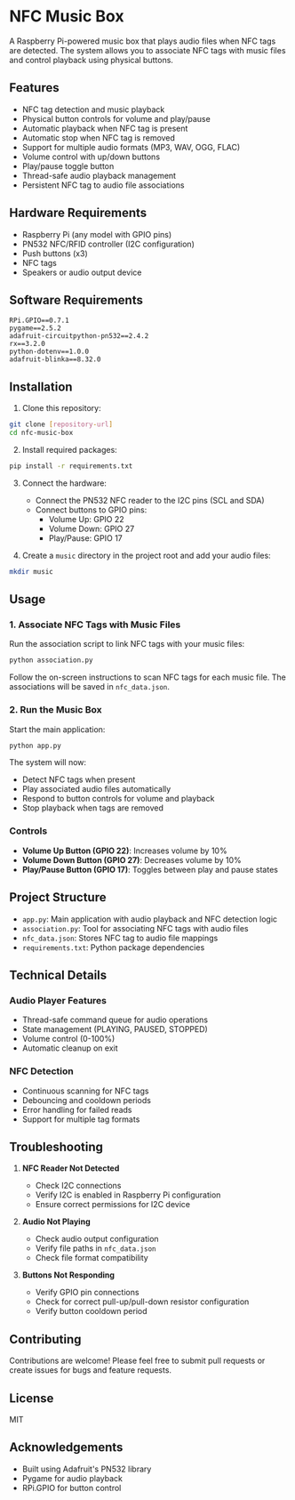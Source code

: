 # NFC Music Box

A Raspberry Pi-powered music box that plays audio files when NFC tags are detected. The system allows you to associate NFC tags with music files and control playback using physical buttons.

## Features

- NFC tag detection and music playback
- Physical button controls for volume and play/pause
- Automatic playback when NFC tag is present
- Automatic stop when NFC tag is removed
- Support for multiple audio formats (MP3, WAV, OGG, FLAC)
- Volume control with up/down buttons
- Play/pause toggle button
- Thread-safe audio playback management
- Persistent NFC tag to audio file associations

## Hardware Requirements

- Raspberry Pi (any model with GPIO pins)
- PN532 NFC/RFID controller (I2C configuration)
- Push buttons (x3)
- NFC tags
- Speakers or audio output device

## Software Requirements

```
RPi.GPIO==0.7.1
pygame==2.5.2
adafruit-circuitpython-pn532==2.4.2
rx==3.2.0 
python-dotenv==1.0.0
adafruit-blinka==8.32.0
```

## Installation

1. Clone this repository:
```bash
git clone [repository-url]
cd nfc-music-box
```

2. Install required packages:
```bash
pip install -r requirements.txt
```

3. Connect the hardware:
   - Connect the PN532 NFC reader to the I2C pins (SCL and SDA)
   - Connect buttons to GPIO pins:
     - Volume Up: GPIO 22
     - Volume Down: GPIO 27
     - Play/Pause: GPIO 17

4. Create a `music` directory in the project root and add your audio files:
```bash
mkdir music
```

## Usage

### 1. Associate NFC Tags with Music Files

Run the association script to link NFC tags with your music files:

```bash
python association.py
```

Follow the on-screen instructions to scan NFC tags for each music file. The associations will be saved in `nfc_data.json`.

### 2. Run the Music Box

Start the main application:

```bash
python app.py
```

The system will now:
- Detect NFC tags when present
- Play associated audio files automatically
- Respond to button controls for volume and playback
- Stop playback when tags are removed

### Controls

- **Volume Up Button (GPIO 22)**: Increases volume by 10%
- **Volume Down Button (GPIO 27)**: Decreases volume by 10%
- **Play/Pause Button (GPIO 17)**: Toggles between play and pause states

## Project Structure

- `app.py`: Main application with audio playback and NFC detection logic
- `association.py`: Tool for associating NFC tags with audio files
- `nfc_data.json`: Stores NFC tag to audio file mappings
- `requirements.txt`: Python package dependencies

## Technical Details

### Audio Player Features

- Thread-safe command queue for audio operations
- State management (PLAYING, PAUSED, STOPPED)
- Volume control (0-100%)
- Automatic cleanup on exit

### NFC Detection

- Continuous scanning for NFC tags
- Debouncing and cooldown periods
- Error handling for failed reads
- Support for multiple tag formats

## Troubleshooting

1. **NFC Reader Not Detected**
   - Check I2C connections
   - Verify I2C is enabled in Raspberry Pi configuration
   - Ensure correct permissions for I2C device

2. **Audio Not Playing**
   - Check audio output configuration
   - Verify file paths in `nfc_data.json`
   - Check file format compatibility

3. **Buttons Not Responding**
   - Verify GPIO pin connections
   - Check for correct pull-up/pull-down resistor configuration
   - Verify button cooldown period

## Contributing

Contributions are welcome! Please feel free to submit pull requests or create issues for bugs and feature requests.

## License
MIT

## Acknowledgements

- Built using Adafruit's PN532 library
- Pygame for audio playback
- RPi.GPIO for button control